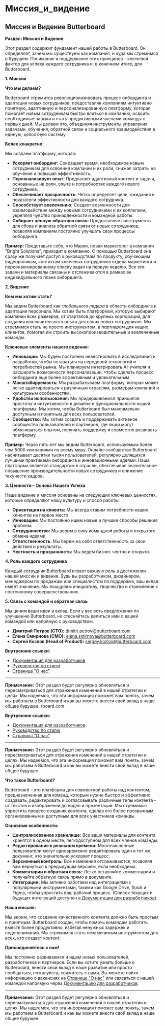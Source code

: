 # Миссия_и_видение

## Миссия и Видение Butterboard

**Раздел: Миссия и Видение**

Этот раздел содержит фундамент нашей работы в Butterboard. Он определяет, зачем мы существуем как компания, и куда мы стремимся в будущем. Понимание и поддержание этих принципов - ключевой фактор для успеха каждого сотрудника и, в конечном итоге, для Butterboard.

**1. Миссия**

**Что мы делаем?**

Butterboard стремится революционизировать процесс онбординга и адаптации новых сотрудников, предоставляя компаниям интуитивно понятную, адаптивную и персонализированную платформу, которая помогает новым сотрудникам быстро влиться в компанию, освоить необходимые навыки и стать продуктивными членами команды с первых дней. Мы делаем это, объединяя инструменты управления задачами, обучения, обратной связи и социального взаимодействия в единую, целостную систему.

**Более конкретно:**

Мы создаем платформу, которая:

*   **Ускоряет онбординг:** Сокращает время, необходимое новым сотрудникам для освоения компании и их роли, снижая затраты на обучение и повышая эффективность.
*   **Персонализирует опыт:**  Предлагает адаптивный контент и задачи, основанные на роли, опыте и потребностях каждого нового сотрудника.
*   **Обеспечивает прозрачность:**  Четко определяет цели, ожидания и показатели эффективности для каждого сотрудника.
*   **Способствует вовлечению:**  Создает возможности для взаимодействия между новыми сотрудниками и их коллегами, укрепляя чувство принадлежности и командной работы.
*   **Собирает ценную обратную связь:**  Предоставляет инструменты для сбора и анализа обратной связи от новых сотрудников, позволяя компаниям постоянно улучшать свои процессы онбординга.

**Пример:**  Представьте себе, что Мария, новая маркетолог в компании "Bright Solutions", приходит в компанию. С помощью Butterboard она сразу же получает доступ к руководствам по продукту, обучающим видеороликам, контактам ключевых сотрудников отдела маркетинга и персонализированному списку задач на первую неделю.  Все эти задачи и материалы связаны и отслеживаются в рамках ее индивидуального плана онбординга.

**2. Видение**

**Кем мы хотим стать?**

Мы видим Butterboard как *глобального лидера* в области онбординга и адаптации персонала. Мы хотим быть платформой, которую выбирают компании всех размеров, от стартапов до крупных корпораций, для создания исключительного опыта для своих новых сотрудников. Мы стремимся стать не просто инструментом, а *партнером* для наших клиентов, помогая им строить высокопроизводительные и вовлеченные команды.

**Ключевые элементы нашего видения:**

*   **Инновации:** Мы будем постоянно инвестировать в исследования и разработки, чтобы оставаться на передовой технологий и потребностей рынка. Мы планируем интегрировать AI-учителя и расширить возможности персонализации, чтобы сделать процесс онбординга еще более эффективным и увлекательным.
*   **Масштабируемость:** Мы разрабатываем платформу, которая может легко адаптироваться к различным отраслям, размерам компаний и культурным особенностям.
*   **Удобство использования:** Мы придерживаемся принципов простоты и интуитивности в дизайне и функциональности нашей платформы.  Мы хотим, чтобы Butterboard был максимально доступным и понятным для всех пользователей.
*   **Сообщество:** Мы хотим создать и поддерживать активное сообщество пользователей и партнеров, где люди могут обмениваться опытом, получать поддержку и совместно развивать платформу.

**Пример:**  Через пять лет мы видим Butterboard, используемым более чем 5000 компаниями по всему миру.  Онлайн-сообщество Butterboard насчитывает десятки тысяч пользователей, регулярно делящихся лучшими практиками онбординга и инновационными идеями.  Наша платформа является стандартом в отрасли, обеспечивая значительное повышение производительности новых сотрудников и снижение текучести кадров.

**3. Ценности – Основа Нашего Успеха**

Наше видение и миссия основаны на следующих ключевых ценностях, которые определяют нашу культуру и способ работы:

*   **Ориентация на клиента:** Мы всегда ставим потребности наших клиентов на первое место.
*   **Инновации:** Мы постоянно ищем новые и лучшие способы решения проблем.
*   **Сотрудничество:** Мы верим в силу командной работы и открытого обмена идеями.
*   **Ответственность:** Мы берем на себя ответственность за свои действия и результаты.
*   **Честность и прозрачность:** Мы ведем бизнес честно и открыто.

**4.  Роль каждого сотрудника**

Каждый сотрудник Butterboard играет важную роль в достижении нашей миссии и видения.  Будь вы разработчиком, дизайнером, менеджером по продажам или специалистом по поддержке, ваш вклад имеет значение.  Мы поощряем инициативу, творчество и стремление к постоянному совершенствованию.

**5. Связь с командой и обратная связь**

Мы ценим ваши идеи и вклад.  Если у вас есть предложения по улучшению Butterboard, не стесняйтесь делиться ими с вашей командой или напрямую с руководством.

*   **Дмитрий Петров (CTO):** dimitri.petrov@butterboard.com
*   **Елена Смирнова (CMO):** elena.smirnova@butterboard.com
*   **Сергей Козлов (Head of Product):** sergey.kozlov@butterboard.com

**Внутренние ссылки:**

*   [Документация для разработчиков](https://docs.butterboard.com)
*   [Руководство по стилю](https://styleguide.butterboard.com)
*   [Страница "О нас"](https://www.butterboard.com/about-us)

---

**Примечание:**  Этот раздел будет регулярно обновляться и пересматриваться для отражения изменений в нашей стратегии и целях.  Мы надеемся, что эта информация поможет вам понять, зачем мы работаем в Butterboard и как вы можете внести свой вклад в наше общее будущее.
rboard.com

**Внутренние ссылки:**

*   [Документация для разработчиков](https://docs.butterboard.com)
*   [Руководство по стилю](https://styleguide.butterboard.com)
*   [Страница "О нас"](https://www.butterboard.com/about-us)

---

**Примечание:**  Этот раздел будет регулярно обновляться и пересматриваться для отражения изменений в нашей стратегии и целях. Мы надеемся, что эта информация поможет вам понять, зачем мы работаем в Butterboard и как вы можете внести свой вклад в наше общее будущее.

**Что такое Butterboard?**

Butterboard - это платформа для совместной работы над контентом, предназначенная для команд, которым нужно быстро и эффективно создавать, редактировать и согласовывать различные типы контента - от текстов и изображений до видео и презентаций. Мы стремимся упростить процесс создания контента, сделав его более прозрачным, организованным и доступным для всех участников команды. 

**Основные особенности:**

*   **Централизованное хранилище:** Все ваши материалы для контента хранятся в одном месте, легкодоступном для всех членов команды.
*   **Редактирование в реальном времени:**  Многочисленные пользователи могут одновременно редактировать один и тот же документ, что значительно ускоряет процесс.
*   **Версионный контроль:**  Все изменения отслеживаются, позволяя вам вернуться к предыдущим версиям, если необходимо.
*   **Комментарии и обратная связь:**  Легко оставляйте комментарии и получайте обратную связь прямо в документе.
*   **Интеграции:**  Мы активно работаем над интеграциями с популярными инструментами, такими как Google Drive, Slack и Figma, чтобы упростить ваш рабочий процесс. (Список текущих и будущих интеграций доступен в [Документации для разработчиков](https://docs.butterboard.com)).

**Наша миссия:**

Мы верим, что создание качественного контента должно быть простым и приятным. Butterboard создан, чтобы помочь командам работать вместе более продуктивно, избегая ненужных задержек и недопониманий.  Мы стремимся стать незаменимым инструментом для всех, кто создает контент.

**Присоединяйтесь к нам!**

Мы постоянно развиваемся и ищем новых пользователей, разработчиков и партнеров. Если вы хотите узнать больше о Butterboard, внести свой вклад в наше развитие или просто пообщаться, пожалуйста, свяжитесь с нами.  Вы можете найти информацию о вакансиях на [Странице "О нас"](https://www.butterboard.com/about-us) или связаться с нашей командой напрямую через [Документацию для разработчиков](https://docs.butterboard.com).

---

**Примечание:**  Этот раздел будет регулярно обновляться и пересматриваться для отражения изменений в нашей стратегии и целях. Мы надеемся, что эта информация поможет вам понять, зачем мы работаем в Butterboard и как вы можете внести свой вклад в наше общее будущее.